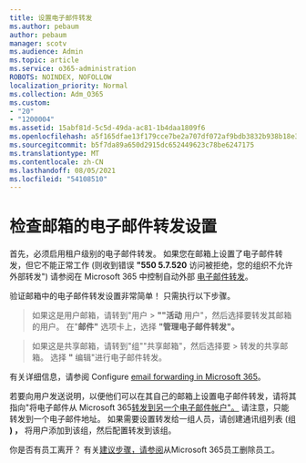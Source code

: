 ```yaml
---
title: 设置电子邮件转发
ms.author: pebaum
author: pebaum
manager: scotv
ms.audience: Admin
ms.topic: article
ms.service: o365-administration
ROBOTS: NOINDEX, NOFOLLOW
localization_priority: Normal
ms.collection: Adm_O365
ms.custom:
- "20"
- "1200004"
ms.assetid: 15abf81d-5c5d-49da-ac81-1b4daa1809f6
ms.openlocfilehash: a5f165dfae13f179cce7be2a707df072af9bdb3832b938b18e3e023daa756b79
ms.sourcegitcommit: b5f7da89a650d2915dc652449623c78be6247175
ms.translationtype: MT
ms.contentlocale: zh-CN
ms.lasthandoff: 08/05/2021
ms.locfileid: "54108510"
---
```

# <a name="check-the-email-forwarding-settings-for-a-mailbox"></a>检查邮箱的电子邮件转发设置

首先，必须启用租户级别的电子邮件转发。 如果您在邮箱上设置了电子邮件转发，但它不能正常工作 (则收到错误 **"550 5.7.520** 访问被拒绝，您的组织不允许外部转发") 请参阅在 Microsoft 365 中控制自动外部 [电子邮件转发](https://docs.microsoft.com/microsoft-365/security/office-365-security/external-email-forwarding?view=o365-worldwide)。

验证邮箱中的电子邮件转发设置非常简单！ 只需执行以下步骤。
  
> 如果这是用户邮箱，请转到"用户 \> **""活动** 用户"，然后选择要转发其邮箱的用户。 在"**邮件"** 选项卡上，选择 **"管理电子邮件转发"。**

> 如果这是共享邮箱，请转到"组""共享邮箱"，然后选择要 \> 转发的共享邮箱。 选择 **"** 编辑"进行电子邮件转发。

有关详细信息，请参阅 Configure [email forwarding in Microsoft 365](https://docs.microsoft.com/microsoft-365/admin/email/configure-email-forwarding)。
  
若要向用户发送说明，以便他们可以在其自己的邮箱上设置电子邮件转发，请将其指向"将电子邮件从 Microsoft 365[转发到另一个电子邮件帐户"。](https://support.office.com/article/Forward-email-from-Office-365-to-another-email-account-1ed4ee1e-74f8-4f53-a174-86b748ff6a0e) 请注意，只能转发到一个电子邮件地址。 如果需要设置转发给一组人员，请创建通讯组列表 (组 **) ，** 将用户添加到该组，然后配置转发到该组。
  
你是否有员工离开？ 有关[建议步骤，请参阅](https://docs.microsoft.com/microsoft-365/admin/add-users/remove-former-employee)从Microsoft 365员工删除员工。
